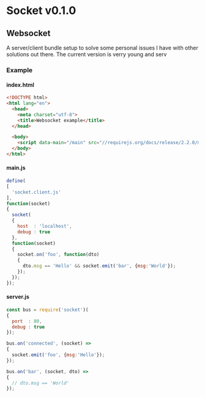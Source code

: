 # Socket v0.1.0

## Websocket

A server/client bundle setup to solve some personal issues I have with other solutions out there.
The current version is verry young and serv

### Example

#### index.html

```html
<!DOCTYPE html>
<html lang="en">
  <head>
    <meta charset="utf-8">
    <title>Websocket example</title>
  </head>

  <body>
    <script data-main="/main" src="//requirejs.org/docs/release/2.2.0/minified/require.js"></script>
  </body>
</html>
```

#### main.js

```javascript
define(
[
  'socket.client.js'
],
function(socket)
{
  socket(
  {
    host  : 'localhost',
    debug : true
  },
  function(socket)
  {
    socket.on('foo', function(dto)
    {
      dto.msg == 'Hello' && socket.emit('bar', {msg:'World'});
    });
  });
});
```

#### server.js

```javascript
const bus = require('socket')(
{
  port  : 80,
  debug : true
});

bus.on('connected', (socket) =>
{
  socket.emit('foo', {msg:'Hello'});
});

bus.on('bar', (socket, dto) =>
{
  // dto.msg == 'World'
});
```
